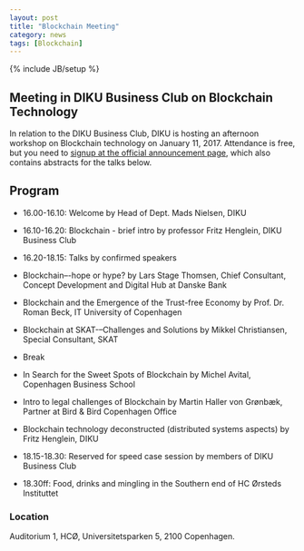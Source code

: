 ```yaml
---
layout: post
title: "Blockchain Meeting"
category: news
tags: [Blockchain]
---
```

{% include JB/setup %}

## Meeting in DIKU Business Club on Blockchain Technology

In relation to the DIKU Business Club, DIKU is hosting an afternoon
workshop on Blockchain technology on January 11, 2017. Attendance is
free, but you need to [signup at the official announcement page](http://diku.dk/begivenhedsmappe/begivenheder-2017/moede-i-diku-business-club/),
which also contains abstracts for the talks below.

## Program

- 16.00-16.10: Welcome by Head of Dept. Mads Nielsen, DIKU
- 16.10-16.20: Blockchain - brief intro by professor Fritz Henglein, DIKU Business Club
- 16.20-18.15: Talks by confirmed speakers

- Blockchain–-hope or hype? by Lars Stage Thomsen, Chief Consultant, Concept Development and Digital Hub at Danske Bank

- Blockchain and the Emergence of the Trust-free Economy by Prof. Dr. Roman Beck, IT University of Copenhagen

- Blockchain at SKAT-–Challenges and Solutions by Mikkel Christiansen, Special Consultant, SKAT

- Break

- In Search for the Sweet Spots of Blockchain by Michel Avital, Copenhagen Business School

- Intro to legal challenges of Blockchain by Martin Haller von Grønbæk, Partner at Bird & Bird Copenhagen Office

- Blockchain technology deconstructed (distributed systems aspects) by Fritz Henglein, DIKU

- 18.15-18.30: Reserved for speed case session by members of DIKU Business Club
- 18.30ff: Food, drinks and mingling in the Southern end of HC Ørsteds Instituttet

### Location

Auditorium 1, HCØ, Universitetsparken 5, 2100 Copenhagen.
